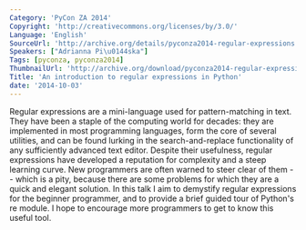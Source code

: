 ```yaml
---
Category: 'PyCon ZA 2014'
Copyright: 'http://creativecommons.org/licenses/by/3.0/'
Language: 'English'
SourceUrl: 'http://archive.org/details/pyconza2014-regular-expressions'
Speakers: ["Adrianna Pi\u0144ska"]
Tags: [pyconza, pyconza2014]
ThumbnailUrl: 'http://archive.org/download/pyconza2014-regular-expressions/pyconza2014-regular-expressions.thumbs/9%20A%20An%20introduction%20to%20regular%20expressions%20in%20Python-_001410.jpg'
Title: 'An introduction to regular expressions in Python'
date: '2014-10-03'
---
```

Regular expressions are a mini-language used for pattern-matching in text. They have been a staple of the computing world for decades: they are implemented in most programming languages, form the core of several utilities, and can be found lurking in the search-and-replace functionality of any sufficiently advanced text editor.
Despite their usefulness, regular expressions have developed a reputation for complexity and a steep learning curve. New programmers are often warned to steer clear of them -- which is a pity, because there are some problems for which they are a quick and elegant solution.
In this talk I aim to demystify regular expressions for the beginner programmer, and to provide a brief guided tour of Python's re module. I hope to encourage more programmers to get to know this useful tool.
